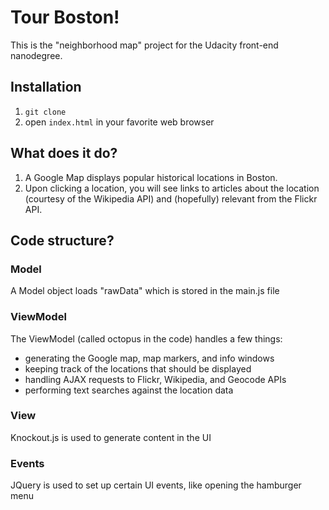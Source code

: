 # Tour Boston!
This is the "neighborhood map" project for the Udacity front-end nanodegree.

## Installation
  1. `git clone`
  2. open `index.html` in your favorite web browser

## What does it do?
  1. A Google Map displays popular historical locations in Boston.
  2. Upon clicking a location, you will see links to articles about the location (courtesy of the Wikipedia API) and (hopefully) relevant from the Flickr API.

## Code structure?

### Model
A Model object loads "rawData" which is stored in the main.js file

### ViewModel
The ViewModel (called octopus in the code) handles a few things:
  * generating the Google map, map markers, and info windows
  * keeping track of the locations that should be displayed
  * handling AJAX requests to Flickr, Wikipedia, and Geocode APIs
  * performing text searches against the location data

### View
Knockout.js is used to generate content in the UI

### Events
JQuery is used to set up certain UI events, like opening the hamburger menu
